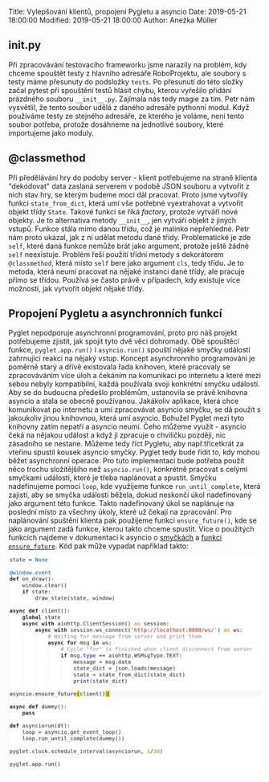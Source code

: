 Title: Vylepšování klientů, propojení Pygletu a asyncio
Date: 2019-05-21 18:00:00
Modified: 2019-05-21 18:00:00
Author: Anežka Müller

## __init__.py

Při zpracovávání testovacího frameworku jsme narazily na problém, kdy chceme spouštět testy z hlavního adresáře RoboProjektu, ale soubory s testy máme přesunuty do podsložky `tests`. 
Po přesunutí do této složky začal pytest při spouštění testů hlásit chybu, kterou vyřešilo přidání prázdného souboru `__init__.py`. 
Zajímala nás tedy magie za tím.
Petr nám vysvětlil, že tento soubor udělá z daného adresáře pythonní modul. 
Když používáme testy ze stejného adresáře, ze kterého je voláme, není tento soubor potřeba, protože dosáhneme na jednotlivé soubory, které importujeme jako moduly. 

## @classmethod

Při předělávání hry do podoby server - klient potřebujeme na straně klienta "dekódovat" data zaslaná serverem v podobě JSON souboru a vytvořit z nich stav hry, se kterým budeme moci dál pracovat. 
Proto jsme vytvořily funkci `state_from_dict`, která umí vše potřebné vyextrahovat a vytvořit objekt třídy `State`. 
Takové funkci se říká *factory*, protože vytváří nové objekty. 
Je to alternativa metody `__init__`, jen vytváří objekt z jiných vstupů. 
Funkce stála mimo danou třídu, což je malinko nepřehledné. 
Petr nám proto ukázal, jak z ní udělat metodu dané třídy. 
Problematické je zde `self`, které daná funkce nemůže brát jako argument, protože ještě žádné `self` neexistuje.
Problém řeší použití třídní metody s dekorátorem `@classmethod`, která místo `self` bere jako argument `cls`, tedy třídu. 
Je to metoda, která neumí pracovat na nějaké instanci dané třídy, ale pracuje přímo se třídou.
Používá se často právě v případech, kdy existuje více možností, jak vytvořit objekt nějaké třídy. 

## Propojení Pygletu a asynchronních funkcí

Pyglet nepodporuje asynchronní programování, proto pro náš projekt potřebujeme zjistit, jak spojit tyto dvě věci dohromady. 
Obě spouštěcí funkce, `pyglet.app.run()` i `asyncio.run()` spouští nějaké smyčky událostí zahrnující reakci na nějaký vstup.
Koncept asynchronního programování je poměrně starý a dřívě existovala řada knihoven, které pracovaly se zpracováváním více úloh a čekáním na komunikaci po internetu a které mezi sebou nebyly kompatibilní, každá používala svoji konkrétní smyčku událostí. 
Aby se do budoucna předešlo problémům, ustanovila se právě knihovna asyncio a stala se obecně používanou. 
Jakákoliv aplikace, která chce komunikovat po internetu a umí zpracovávat asyncio smyčku, se dá použít s jakoukoliv jinou knihovnou, která umí asyncio. 
Bohužel Pyglet mezi tyto knihovny zatím nepatří a asyncio neumí. 
Čeho můžeme využít - asyncio čeká na nějakou událost a když ji zpracuje o chviličku později, nic zásadního se nestane. 
Můžeme tedy říct Pygletu, aby např.třicetkrát za vteřinu spustil kousek asyncio smyčky.
Pyglet tedy bude řídit to, kdy mohou běžet asynchronní operace. 
Pro tuto implementaci bude potřeba použít něco trochu složitějšího než `asyncio.run()`, konkrétně pracovat s celými smyčkami událostí, které je třeba naplánovat a spustit. 
Smyčku nadefinujeme pomocí `loop`, kde využijeme funkce `run_until_complete`, která zajistí, aby se smyčka událostí běžela, dokud neskončí úkol nadefinovaný jako argument této funkce. 
Takto nadefinovaný úkol se naplánuje na poslední místo za všechny úkoly, které už čekají na zpracování. 
Pro naplánování spuštění klienta pak použijeme funkci `ensure_future()`, kde se jako argument zadá funkce, kterou takto chceme spustit.
Více o použitých funkcích najdeme v dokumentaci k asyncio o [smyčkách](https://docs.python.org/3/library/asyncio-eventloop.html) a [funkci `ensure_future`](https://docs.python.org/3/library/asyncio-future.html). 
Kód pak může vypadat například takto:

![loops](./images/loops.jpg)



